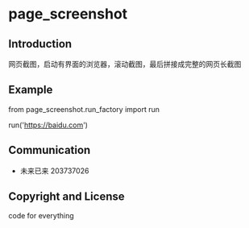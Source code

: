 # page_screenshot

## Introduction
网页截图，启动有界面的浏览器，滚动截图，最后拼接成完整的网页长截图

## Example
from page_screenshot.run_factory import run

run('https://baidu.com')


## Communication
- 未来已来 203737026

## Copyright and License
code for everything